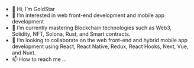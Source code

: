- 👋 Hi, I’m GoldStar
- 👀 I’m interested in web front-end development and mobile app development
- 🌱 I’m currently mastering Blockchain technologies such as Web3, Solidity, NFT, Solona, Rust, and Smart contracts.
- 💞️ I’m looking to collaborate on the web front-end and hybrid mobile app development using React, React Native, Redux, React Hooks, Next, Vue, and Nuxt. 
- 📫 How to reach me ...

<!---
asterism0115/asterism0115 is a ✨ special ✨ repository because its `README.md` (this file) appears on your GitHub profile.
You can click the Preview link to take a look at your changes.
--->
